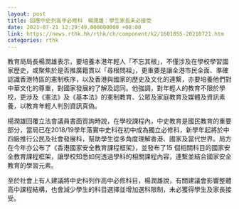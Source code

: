 ```yaml
---
layout: post
title: 回應中史列高中必修科　楊潤雄：學生家長未必接受
date: 2021-07-21 12:29:49.000000000 +08:00
link: https://news.rthk.hk/rthk/ch/component/k2/1601855-20210721.htm
categories: rthk
---
```


教育局局長楊潤雄表示，要培養本港年輕人「不忘其根」，不僅涉及在學校學習國家歷史，或聚焦於是否推廣籍貫以「尋根問祖」，更重要是讓全港市民全面、準確認識香港特區的憲制秩序，以及香港與國家的歷史及文化的連繫，亦要培養他們對中華文化的尊重，對國家發展的了解及認同。他強調，對年輕人的教育不限於學校，更涉及《憲法》及《基本法》的憲制教育、公眾及家庭教育及媒體及資訊素養，以教育年輕人判別資訊真偽。

楊潤雄回覆立法會議員書面質詢時說，在學校課程內，中史教育是國民教育的重要部分，當局已在2018/19學年落實中史科在初中成為獨立必修科，新學年起將於中四級推行公民及社會發展科，幫助學生從多角度理解香港、國家及當代世界。局方在今年亦公布了《香港國家安全教育課程框架》，並發布了15 個相關科目的國家安全教育課程框架，讓學校知悉如何透過學科的相關課程內容，連繫並結合國家安全教育的學習元素。

至於社會上有人建議將中史科列作高中必修科目，楊潤雄說，有關建議會影響整體高中課程結構，也會減少學生的科目選擇並增加選科限制，未必獲得學生及家長接受。
